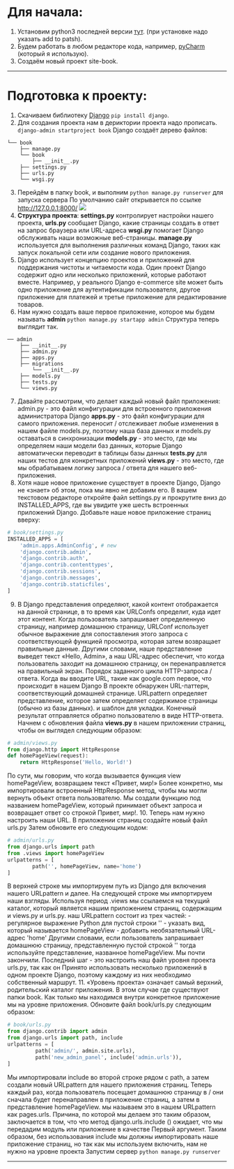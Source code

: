 # **Для начала:**
1.  Установим python3 последней версии [тут](https://www.python.org/downloads/ "тут").  (при установке надо указать add to patsh).
2. Будем работать в любом редакторе кода, например, [pyCharm](https://www.jetbrains.com/pycharm/ "pyCharm") (который я использую).
3. Создаём новый проект site-book.

------------


# **Подготовка к проекту:**
1. Скачиваем библиотеку [Django](https://www.djangoproject.com "Django")
`pip install django`.
2. Для создания проекта нам в дериктории проекта надо прописать.
` django-admin startproject book`
Django создаёт дерево файлов:
```
└── book
	├── manage.py
	└── book
		├── __init__.py
	├── settings.py
	├── urls.py
	└── wsgi.py
```
3. Перейдём в папку book, и выполним `python manage.py runserver` для запуска сервера
По умолчанию сайт открывается по ссылке http://127.0.0.1:8000/
![](http://i.imgur.com/CkdqMWTg.png)
4.  **Структура проекта**:
**settings.py** контролирует настройки нашего проекта, 
**urls.py** сообщает Django, какие страницы создать в ответ на запрос браузера или URL-адреса
**wsgi.py** помогает Django обслуживать наши возможные веб-страницы.
**manage.py** используется для выполнения различных команд Django, таких как запуск локальной сети  или создание нового приложения.
5.  Django использует концепцию проектов и приложений для поддержания чистоты и читаемости кода. Один проект Django содержит одно или несколько приложений, которые работают вместе. 
Например, у реального Django  e-commerce site может быть одно приложение
для аутентификации пользователя, другое приложение для платежей и третье приложение для редактирование товаров.
6. Нам нужно создать ваше первое приложение, которое мы будем называть **admin**
`python manage.py startapp admin`
Структура теперь выглядит так.
```
── admin
	├── __init__.py
	├── admin.py
	├── apps.py
	├── migrations
		└── __init__.py
	├── models.py
	├── tests.py
	└── views.py
```

7. Давайте рассмотрим, что делает каждый новый файл приложения:
admin.py - это файл конфигурации для встроенного приложения администратора Django
**apps.py** - это файл конфигурации для самого приложения.
переносит / отслеживает любые изменения в нашем файле models.py, поэтому наша база данных и models.py оставаться в синхронизации
**models.py** - это место, где мы определяем наши модели баз данных, которые Django автоматически
переводит в таблицы базы данных
**tests.py** для наших тестов для конкретных приложений
**views.py** - это место, где мы обрабатываем логику запроса / ответа для нашего веб-приложения.
8. Хотя наше новое приложение существует в проекте Django, Django не «знает»
об этом, пока мы явно не добавим его. В вашем текстовом редакторе откройте файл settings.py и
прокрутите вниз до INSTALLED_APPS, где вы увидите уже шесть встроенных приложений Django.
Добавьте наше новое приложение страниц вверху:
```python
# book/settings.py
INSTALLED_APPS = [
	'admin.apps.AdminConfig', # new
	'django.contrib.admin',
	'django.contrib.auth',
	'django.contrib.contenttypes',
	'django.contrib.sessions',
	'django.contrib.messages',
	'django.contrib.staticfiles',
]
```
9. В Django представления определяют, какой контент отображается на данной странице, в то время как URLConfs определит, куда идет этот контент.
Когда пользователь запрашивает определенную страницу, например домашнюю страницу, URLConf использует обычное выражение для сопоставления этого запроса с соответствующей функцией просмотра, которая затем возвращает
правильные данные.
Другими словами, наше представление выведет текст «Hello, Admin», а наш URL-адрес обеспечит, что когда пользователь заходит на домашнюю страницу, он перенаправляется на правильный экран.
Порядок заданного цикла HTTP-запроса / ответа. Когда вы вводите URL, такие
как google.com первое, что происходит в нашем Django
В проекте обнаружен URL-паттерн, соответствующий домашней странице. URLpattern определяет представление, которое затем определяет содержимое страницы (обычно из базы данных).
и шаблон для укладки. Конечный результат отправляется обратно пользователю в виде HTTP-ответа.
Начнем с обновления файла **views.py** в нашем приложении страниц, чтобы он выглядел следующим образом:
```python
# admin/views.py
from django.http import HttpResponse
def homePageView(request):
	return HttpResponse('Hello, World!')
```
По сути, мы говорим, что когда вызывается функция view homePageView, возвращаем
текст «Привет, мир!» Более конкретно, мы импортировали встроенный HttpResponse
метод, чтобы мы могли вернуть объект ответа пользователю. Мы создали функцию под названием homePageView, который принимает объект запроса и возвращает ответ со строкой
Привет, мир!.
10.  Теперь нам нужно настроить наши URL. В приложении страниц создайте новый файл urls.py
Затем обновите его следующим кодом:
```python
# admin/urls.py
from django.urls import path
from .views import homePageView
urlpatterns = [
		path('', homePageView, name='home')
]
```
В верхней строке мы импортируем путь из Django для включения нашего URLpattern и далее.
На следующей строке мы импортируем наши взгляды. Используя период .views мы ссылаемся на текущий каталог, который является нашим приложением страниц, содержащим и views.py и urls.py. наш
URLpattern состоит из трех частей:
	- регулярное выражение Python для пустой строки ''
	- указать вид, который называется homePageView
	- добавить необязательный URL-адрес 'home'
Другими словами, если пользователь запрашивает домашнюю страницу, представленную пустой строкой
'' тогда используйте представление, названное homePageView.
Мы почти закончили. Последний шаг - это настроить наш файл уровня проекта urls.py, так как он
Принято использовать несколько приложений в одном проекте Django, поэтому каждому из них необходимо
собственный маршрут.
11.  «Уровень проекта» означает самый верхний, родительский каталог приложения. В этом случае
где существуют папки book. Как только мы находимся внутри
конкретное приложение мы на уровне приложения.
Обновите файл book/urls.py следующим образом:
```python
# book/urls.py
from django.contrib import admin
from django.urls import path, include
urlpatterns = [
		 path('admin/', admin.site.urls),
		 path('new_admin_panel', include('admin.urls')),
]
```
Мы импортировали include во второй строке рядом с path, а затем создали новый
URLpattern для нашего приложения страниц. Теперь каждый раз, когда пользователь посещает домашнюю страницу в / они
сначала будет перенаправлен в приложение страниц, а затем в представление homePageView.
мы называем это в нашем URLpattern как pages.urls. Причина, по которой мы делаем это таким образом, заключается в том, что
что метод django.urls.include () ожидает, что мы передадим модуль или приложение в качестве
Первый аргумент. Таким образом, без использования include мы должны импортировать наше приложение страниц, но
так как мы используем включить, нам не нужно на уровне проекта
Запустим сервер `python manage.py runserver`

------------

